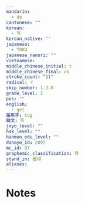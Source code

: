 ```yaml
---
mandarin:
  - dé
cantonese: ""
korean:
  - 득
korean_native: ""
japanese:
  - TOKU
japanese_nanori: ""
vietnamese:
middle_chinese_initial: t
middle_chinese_final: ək
stroke_count: "11"
radical: 彳
skip_number: 1-3-8
grade_level: 2
pos: ""
english:
  - get
羅馬字: tug
韓文: 툭
joyo_level: ""
hsk_level: ""
hanmun_edu_level: ""
danayo_id: 2097
mc_id: 37
graphemic_classification: 㝵
stand_in: 獲得
aliases:
---
```


# Notes

